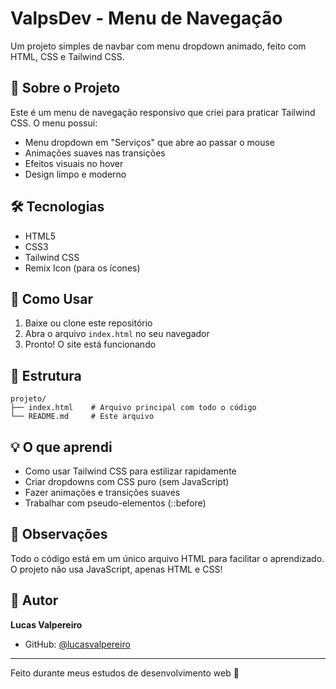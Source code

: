 # ValpsDev - Menu de Navegação

Um projeto simples de navbar com menu dropdown animado, feito com HTML, CSS e Tailwind CSS.

## 📖 Sobre o Projeto

Este é um menu de navegação responsivo que criei para praticar Tailwind CSS. O menu possui:

- Menu dropdown em "Serviços" que abre ao passar o mouse
- Animações suaves nas transições
- Efeitos visuais no hover
- Design limpo e moderno

## 🛠️ Tecnologias

- HTML5
- CSS3
- Tailwind CSS
- Remix Icon (para os ícones)

## 🚀 Como Usar

1. Baixe ou clone este repositório
2. Abra o arquivo `index.html` no seu navegador
3. Pronto! O site está funcionando

## 📁 Estrutura

```
projeto/
├── index.html    # Arquivo principal com todo o código
└── README.md     # Este arquivo
```

## 💡 O que aprendi

- Como usar Tailwind CSS para estilizar rapidamente
- Criar dropdowns com CSS puro (sem JavaScript)
- Fazer animações e transições suaves
- Trabalhar com pseudo-elementos (::before)

## 📝 Observações

Todo o código está em um único arquivo HTML para facilitar o aprendizado. O projeto não usa JavaScript, apenas HTML e CSS!

## 👤 Autor

**Lucas Valpereiro**
- GitHub: [@lucasvalpereiro](https://github.com/lucasvalpereiro)

---

Feito durante meus estudos de desenvolvimento web 🚀
